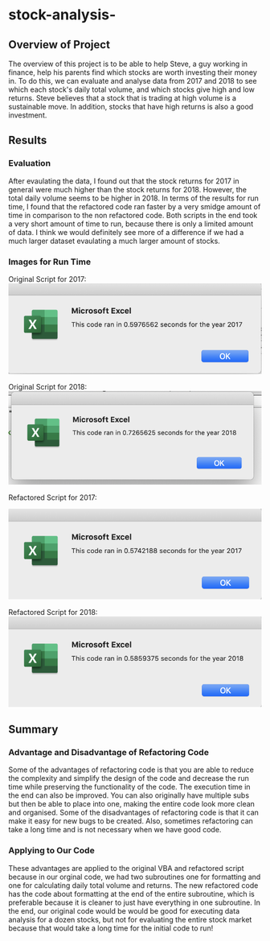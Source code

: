 # stock-analysis-

## Overview of Project
The overview of this project is to be able to help Steve, a guy working in finance, help his parents find which stocks are worth investing their money in. To do this, we can evaluate and analyse data from 2017 and 2018 to see which each stock's daily total volume, and which stocks give high and low returns. Steve believes that a stock that is trading at high volume is a sustainable move. In addition, stocks that have high returns is also a good investment. 

## Results
### Evaluation 
After evaulating the data, I found out that the stock returns for 2017 in general were much higher than the stock returns for 2018. However, the total daily volume seems to be higher in 2018. In terms of the results for run time, I found that the refactored code ran faster by a very smidge amount of time in comparison to the non refactored code. Both scripts in the end took a very short amount of time to run, because there is only a limited amount of data. I think we would definitely see more of a difference if we had a much larger dataset evaulating a much larger amount of stocks. 

### Images for Run Time 
Original Script for 2017:
![](./Resources/2017_beforerefactor.png)

Original Script for 2018:
![](./Resources/2018_beforerefactor.png)

Refactored Script for 2017:

![](./Resources/VBA_Challenge_2017.png)

Refactored Script for 2018:
![](./Resources/VBA_Challenge_2018.png)

## Summary
### Advantage and Disadvantage of Refactoring Code
Some of the advantages of refactoring code is that you are able to reduce the complexity and simplify the design of the code and decrease the run time while preserving the functionality of the code. The execution time in the end can also be improved. You can also originally have multiple subs but then be able to place into one, making the entire code look more clean and organised. 
Some of the disadvantages of refactoring code is that it can make it easy for new bugs to be created. Also, sometimes refactoring can take a long time and is not necessary when we have good code. 

### Applying to Our Code 
These advantages are applied to the original VBA and refactored script because in our orginal code, we had two subroutines one for formatting and one for calculating daily total volume and returns. The new refactored code has the code about formatting at the end of the entire subroutine, which is preferable because it is cleaner to just have everything in one subroutine. In the end, our original code would be would be good for executing data analysis for a dozen stocks, but not for evaluating the entire stock market because that would take a long time for the initial code to run!
